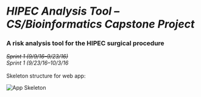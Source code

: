 # *HIPEC Analysis Tool – CS/Bioinformatics Capstone Project*
### A risk analysis tool for the HIPEC surgical procedure

~~*Sprint 1 (9/9/16–9/23/16)*~~<br>
*Sprint 1 (9/23/16–10/3/16*
<br><br>
Skeleton structure for web app:

![App Skeleton](http://brandonhang.com/img/misc/HIPEC-Skeleton.png "App Bones")